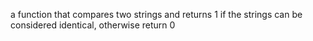 a function that compares two strings and returns 1 if the strings can be considered identical, otherwise return 0

